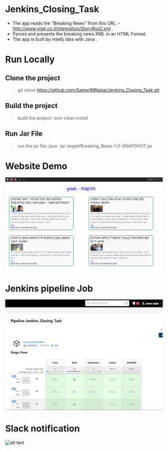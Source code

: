 # Jenkins_Closing_Task

  - The app reads the “Breaking News” from this URL :- http://www.ynet.co.il/Integration/StoryRss2.xml .
  - Parses and presents the breaking news XML in an HTML Format.
  - The app is built by intellij idea with Java .

# Run Locally

## Clone the project

 > git clone https://github.com/Samer99Najjar/Jenkins_Closing_Task.git 
  
## Build the project 

 > build the project: mvn clean install
  
## Run Jar File

 > run the jar file: java -jar target/Breaking_News-1.0-SNAPSHOT.jar
 
 
# Website Demo

![alt text](https://github.com/Samer99Najjar/Jenkins-Closing-Task/blob/main/WebDemo.PNG)

# Jenkins pipeline Job

![alt text](https://github.com/Samer99Najjar/Jenkins-Closing-Task/blob/main/buildimg.PNG)

# Slack notification

![alt text](https://github.com/Samer99Najjar/Jenkins-Closing-Task/blob/main/slackmsg.PNG)
